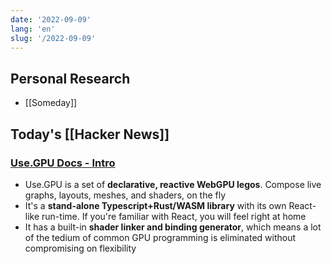 ```yaml
---
date: '2022-09-09'
lang: 'en'
slug: '/2022-09-09'
---
```


## Personal Research

- [[Someday]]

## Today's [[Hacker News]]

### [Use.GPU Docs - Intro](https://usegpu.live/)

- Use.GPU is a set of **declarative, reactive WebGPU legos**. Compose live graphs, layouts, meshes, and shaders, on the fly
- It's a **stand-alone Typescript+Rust/WASM library** with its own React-like run-time. If you're familiar with React, you will feel right at home
- It has a built-in **shader linker and binding generator**, which means a lot of the tedium of common GPU programming is eliminated without compromising on flexibility
